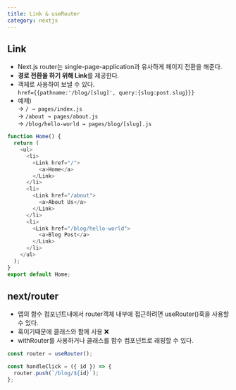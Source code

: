 ```yaml
---
title: Link & useRouter
category: nextjs
---
```


## Link

- Next.js router는 single-page-application과 유사하게 페이지 전환을 해준다.
- **경로 전환을 하기 위해 Link**를 제공한다.
- 객체로 사용하여 보낼 수 있다.  
  `href={{pathname:'/blog/[slug]', query:{slug:post.slug}}}`
- 예제)  
  → `/ → pages/index.js`  
  → `/about → pages/about.js`  
  → `/blog/hello-world → pages/blog/[slug].js`

```javascript
function Home() {
  return (
    <ul>
      <li>
        <Link href="/">
          <a>Home</a>
        </Link>
      </li>
      <li>
        <Link href="/about">
          <a>About Us</a>
        </Link>
      </li>
      <li>
        <Link href="/blog/hello-world">
          <a>Blog Post</a>
        </Link>
      </li>
    </ul>
  );
}
export default Home;
```

## next/router

- 앱의 함수 컴포넌트내에서 router객체 내부에 접근하려면 useRouter()훅을 사용할 수 있다.
- 훅이기때문에 클래스와 함께 사용 ❌
- withRouter를 사용하거나 클래스를 함수 컴포넌트로 래핑할 수 있다.

```javascript
const router = useRouter();

const handleClick = ({ id }) => {
  router.push(`/blog/${id}`);
};
```
